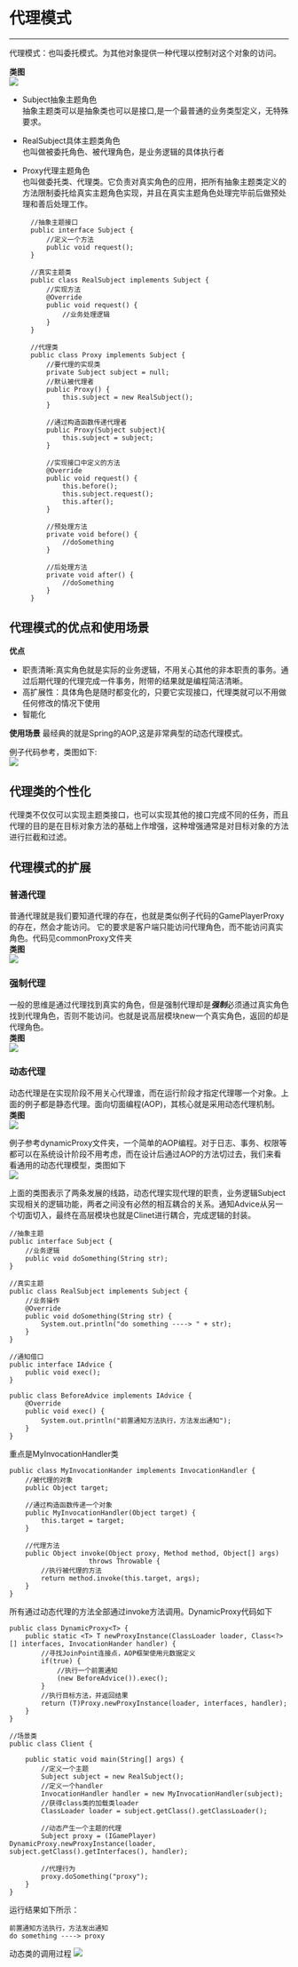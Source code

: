 # 代理模式
---
代理模式：也叫委托模式。为其他对象提供一种代理以控制对这个对象的访问。

**类图**<br>
![](proxy.jpg)

- Subject抽象主题角色<br>
抽象主题类可以是抽象类也可以是接口,是一个最普通的业务类型定义，无特殊要求。
- RealSubject具体主题类角色<br>
也叫做被委托角色、被代理角色，是业务逻辑的具体执行者
- Proxy代理主题角色<br>
也叫做委托类、代理类。它负责对真实角色的应用，把所有抽象主题类定义的方法限制委托给真实主题角色实现，并且在真实主题角色处理完毕前后做预处理和善后处理工作。

		//抽象主题接口
		public interface Subject {
			//定义一个方法
			public void request();
		}
	
		//真实主题类
		public class RealSubject implements Subject {
			//实现方法
			@Override
			public void request() {
				//业务处理逻辑
			}
		}
	
		//代理类
		public class Proxy implements Subject {
			//要代理的实现类
			private Subject subject = null;
			//默认被代理者
			public Proxy() {
				this.subject = new RealSubject();
			}

			//通过构造函数传递代理者
			public Proxy(Subject subject){
				this.subject = subject;
			}
			
			//实现接口中定义的方法
			@Override
			public void request() {
				this.before();
				this.subject.request();
				this.after();
			}

			//预处理方法
			private void before() {
				//doSomething
			}
			
			//后处理方法
			private void after() {
				//doSomething
			}
		}
		
## 代理模式的优点和使用场景
**优点**
- 职责清晰:真实角色就是实际的业务逻辑，不用关心其他的非本职责的事务。通过后期代理的代理完成一件事务，附带的结果就是编程简洁清晰。
- 高扩展性：具体角色是随时都变化的，只要它实现接口，代理类就可以不用做任何修改的情况下使用
- 智能化

**使用场景**
最经典的就是Spring的AOP,这是非常典型的动态代理模式。

例子代码参考，类图如下:<br>
![](game.jpg)

## 代理类的个性化
代理类不仅仅可以实现主题类接口，也可以实现其他的接口完成不同的任务，而且代理的目的是在目标对象方法的基础上作增强，这种增强通常是对目标对象的方法进行拦截和过滤。

## 代理模式的扩展

### 普通代理
普通代理就是我们要知道代理的存在，也就是类似例子代码的GamePlayerProxy的存在，然会才能访问。
它的要求是客户端只能访问代理角色，而不能访问真实角色。代码见commonProxy文件夹<br>
**类图**<br>
![](commonProxy.jpg)

### 强制代理
一般的思维是通过代理找到真实的角色，但是强制代理却是***强制***必须通过真实角色找到代理角色，否则不能访问。也就是说高层模块new一个真实角色，返回的却是代理角色。<br>
**类图**<br>
![](forceProxy.jpg)

### 动态代理
动态代理是在实现阶段不用关心代理谁，而在运行阶段才指定代理哪一个对象。上面的例子都是静态代理。面向切面编程(AOP)，其核心就是采用动态代理机制。<br>
**类图**<br>
![](aop.jpg)

例子参考dynamicProxy文件夹，一个简单的AOP编程。对于日志、事务、权限等都可以在系统设计阶段不用考虑，而在设计后通过AOP的方法切过去，我们来看看通用的动态代理模型，类图如下<br>
![](dynamicProxy.jpg)

上面的类图表示了两条发展的线路，动态代理实现代理的职责，业务逻辑Subject实现相关的逻辑功能，两者之间没有必然的相互耦合的关系。通知Advice从另一个切面切入，最终在高层模块也就是Clinet进行耦合，完成逻辑的封装。

	//抽象主题
	public interface Subject {
		//业务逻辑
		public void doSomething(String str);
	}

	//真实主题
	public class RealSubject implements Subject {
		//业务操作
		@Override
		public void doSomething(String str) {
			System.out.println("do something ----> " + str);
		}
	}

	//通知借口
	public interface IAdvice {
		public void exec();
	}
	
	public class BeforeAdvice implements IAdvice {
		@Override
		public void exec() {
			System.out.println("前置通知方法执行，方法发出通知");
		}
	}
重点是MyInvocationHandler类

	public class MyInvocationHander implements InvocationHandler {
		//被代理的对象
		public Object target;
		
		//通过构造函数传递一个对象
		public MyInvocationHandler(Object target) {
			this.target = target;
		}
	
		//代理方法
		public Object invoke(Object proxy, Method method, Object[] args)
						throws Throwable {
			//执行被代理的方法
			return method.invoke(this.target, args);
		}
	}
	
所有通过动态代理的方法全部通过invoke方法调用。DynamicProxy代码如下
	
	public class DynamicProxy<T> {
		public static <T> T newProxyInstance(ClassLoader loader, Class<?>[] interfaces, InvocationHander handler) {
			//寻找JoinPoint连接点，AOP框架使用元数据定义
			if(true) {
				//执行一个前置通知
				(new BeforeAdvice()).exec();
			}
			//执行目标方法，并返回结果
			return (T)Proxy.newProxyInstance(loader, interfaces, handler);
		}
	}
	
	//场景类
	public class Client {

	    public static void main(String[] args) {
	        //定义一个主题
	        Subject subject = new RealSubject();
	        //定义一个handler
	        InvocationHandler handler = new MyInvocationHandler(subject);
	        //获得class类的加载类loader
	        ClassLoader loader = subject.getClass().getClassLoader();
	        
	        //动态产生一个主题的代理
	        Subject proxy = (IGamePlayer) DynamicProxy.newProxyInstance(loader, subject.getClass().getInterfaces(), handler);
	        
	        //代理行为
			proxy.doSomething("proxy");
	    }
	}

运行结果如下所示：<br>
	
	前置通知方法执行，方法发出通知
	do something ----> proxy
动态类的调用过程
![](showMethod.jpg)
